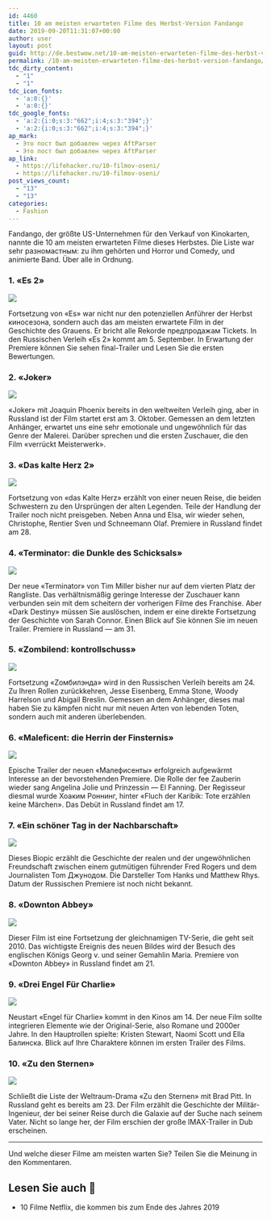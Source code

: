 ```yaml
---
id: 4460
title: 10 am meisten erwarteten Filme des Herbst-Version Fandango
date: 2019-09-20T11:31:07+00:00
author: user
layout: post
guid: http://de.bestwow.net/10-am-meisten-erwarteten-filme-des-herbst-version-fandango/
permalink: /10-am-meisten-erwarteten-filme-des-herbst-version-fandango/
tdc_dirty_content:
  - "1"
  - "1"
tdc_icon_fonts:
  - 'a:0:{}'
  - 'a:0:{}'
tdc_google_fonts:
  - 'a:2:{i:0;s:3:"662";i:4;s:3:"394";}'
  - 'a:2:{i:0;s:3:"662";i:4;s:3:"394";}'
ap_mark:
  - Это пост был добавлен через AftParser
  - Это пост был добавлен через AftParser
ap_link:
  - https://lifehacker.ru/10-filmov-oseni/
  - https://lifehacker.ru/10-filmov-oseni/
post_views_count:
  - "13"
  - "13"
categories:
  - Fashion
---
```

Fandango, der größte US-Unternehmen für den Verkauf von Kinokarten, nannte die 10 am meisten erwarteten Filme dieses Herbstes. Die Liste war sehr разномастным: zu ihm gehörten und Horror und Comedy, und animierte Band. Über alle in Ordnung.

### 1. «Es 2»

![](http://de.bestwow.net/wp-content/uploads/2019/09/10-samyh-ozhidaemyh-fil-mov-oseni-po-versii-fandango-1.jpg) 

Fortsetzung von «Es» war nicht nur den potenziellen Anführer der Herbst киносезона, sondern auch das am meisten erwartete Film in der Geschichte des Grauens. Er bricht alle Rekorde предпродажам Tickets. In den Russischen Verleih «Es 2» kommt am 5. September. In Erwartung der Premiere können Sie sehen final-Trailer und Lesen Sie die ersten Bewertungen.

### 2. «Joker»

![](http://de.bestwow.net/wp-content/uploads/2019/09/10-samyh-ozhidaemyh-fil-mov-oseni-po-versii-fandango-2.png) 

«Joker» mit Joaquin Phoenix bereits in den weltweiten Verleih ging, aber in Russland ist der Film startet erst am 3. Oktober. Gemessen an dem letzten Anhänger, erwartet uns eine sehr emotionale und ungewöhnlich für das Genre der Malerei. Darüber sprechen und die ersten Zuschauer, die den Film «verrückt Meisterwerk».

### 3. «Das kalte Herz 2»

![](http://de.bestwow.net/wp-content/uploads/2019/09/10-samyh-ozhidaemyh-fil-mov-oseni-po-versii-fandango-3.jpg) 

Fortsetzung von «das Kalte Herz» erzählt von einer neuen Reise, die beiden Schwestern zu den Ursprüngen der alten Legenden. Teile der Handlung der Trailer noch nicht preisgeben. Neben Anna und Elsa, wir wieder sehen, Christophe, Rentier Sven und Schneemann Olaf. Premiere in Russland findet am 28.

### 4. «Terminator: die Dunkle des Schicksals»

![](http://de.bestwow.net/wp-content/uploads/2019/09/10-samyh-ozhidaemyh-fil-mov-oseni-po-versii-fandango-4.jpg) 

Der neue «Terminator» von Tim Miller bisher nur auf dem vierten Platz der Rangliste. Das verhältnismäßig geringe Interesse der Zuschauer kann verbunden sein mit dem scheitern der vorherigen Filme des Franchise. Aber «Dark Destiny» müssen Sie auslöschen, indem er eine direkte Fortsetzung der Geschichte von Sarah Connor. Einen Blick auf Sie können Sie im neuen Trailer. Premiere in Russland — am 31.

### 5. «Zombilend: kontrollschuss»

![](http://de.bestwow.net/wp-content/uploads/2019/09/10-samyh-ozhidaemyh-fil-mov-oseni-po-versii-fandango-5.jpg) 

Fortsetzung «Zомбилэнда» wird in den Russischen Verleih bereits am 24. Zu Ihren Rollen zurückkehren, Jesse Eisenberg, Emma Stone, Woody Harrelson und Abigail Breslin. Gemessen an dem Anhänger, dieses mal haben Sie zu kämpfen nicht nur mit neuen Arten von lebenden Toten, sondern auch mit anderen überlebenden.

### 6. «Maleficent: die Herrin der Finsternis»

![](http://de.bestwow.net/wp-content/uploads/2019/09/10-samyh-ozhidaemyh-fil-mov-oseni-po-versii-fandango-6.jpg) 

Epische Trailer der neuen «Малефисенты» erfolgreich aufgewärmt Interesse an der bevorstehenden Premiere. Die Rolle der fee Zauberin wieder sang Angelina Jolie und Prinzessin — El Fanning. Der Regisseur diesmal wurde Хоаким Роннинг, hinter «Fluch der Karibik: Tote erzählen keine Märchen». Das Debüt in Russland findet am 17.

### 7. «Ein schöner Tag in der Nachbarschaft»

![](http://de.bestwow.net/wp-content/uploads/2019/09/10-samyh-ozhidaemyh-fil-mov-oseni-po-versii-fandango-7.jpg) 

Dieses Biopic erzählt die Geschichte der realen und der ungewöhnlichen Freundschaft zwischen einem gutmütigen führender Fred Rogers und dem Journalisten Tom Джунодом. Die Darsteller Tom Hanks und Matthew Rhys. Datum der Russischen Premiere ist noch nicht bekannt.

### 8. «Downton Abbey»

![](http://de.bestwow.net/wp-content/uploads/2019/09/10-samyh-ozhidaemyh-fil-mov-oseni-po-versii-fandango-8.jpg) 

Dieser Film ist eine Fortsetzung der gleichnamigen TV-Serie, die geht seit 2010. Das wichtigste Ereignis des neuen Bildes wird der Besuch des englischen Königs Georg v. und seiner Gemahlin Maria. Premiere von «Downton Abbey» in Russland findet am 21.

### 9. «Drei Engel Für Charlie»

![](http://de.bestwow.net/wp-content/uploads/2019/09/10-samyh-ozhidaemyh-fil-mov-oseni-po-versii-fandango-9.jpg) 

Neustart «Engel für Charlie» kommt in den Kinos am 14. Der neue Film sollte integrieren Elemente wie der Original-Serie, also Romane und 2000er Jahre. In den Hauptrollen spielte: Kristen Stewart, Naomi Scott und Ella Балинска. Blick auf Ihre Charaktere können im ersten Trailer des Films.

### 10. «Zu den Sternen»

![](http://de.bestwow.net/wp-content/uploads/2019/09/10-samyh-ozhidaemyh-fil-mov-oseni-po-versii-fandango-10.jpg) 

Schließt die Liste der Weltraum-Drama «Zu den Sternen» mit Brad Pitt. In Russland geht es bereits am 23. Der Film erzählt die Geschichte der Militär-Ingenieur, der bei seiner Reise durch die Galaxie auf der Suche nach seinem Vater. Nicht so lange her, der Film erschien der große IMAX-Trailer in Dub erscheinen.

* * *

Und welche dieser Filme am meisten warten Sie? Teilen Sie die Meinung in den Kommentaren.

<div>
  <h2 class="read-also__title">
    <span>Lesen Sie auch</span> <span>🧐 </span>
  </h2>
  
  <ul class="read-also__list">
    <li>
      10 Filme Netflix, die kommen bis zum Ende des Jahres 2019
    </li>
  </ul>
</div>